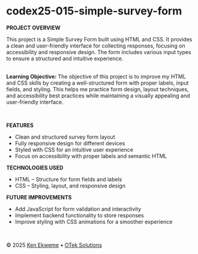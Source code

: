 # codex25-015-simple-survey-form

<p><strong>PROJECT OVERVIEW</strong></p>
This project is a Simple Survey Form built using HTML and CSS. It provides a clean and user-friendly interface for collecting responses, focusing on accessibility and responsive design. The form includes various input types to ensure a structured and intuitive experience.
<br><br>
<p><strong>Learning Objective:</strong> The objective of this project is to improve my HTML and CSS skills by creating a well-structured form with proper labels, input fields, and styling. This helps me practice form design, layout techniques, and accessibility best practices while maintaining a visually appealing and user-friendly interface.</p>
<br>
<p><strong>FEATURES</strong></p>
<ul>
  <li>Clean and structured survey form layout</li>
  <li>Fully responsive design for different devices</li>
  <li>Styled with CSS for an intuitive user experience</li>
  <li>Focus on accessibility with proper labels and semantic HTML</li>
</ul>
<p><strong>TECHNOLOGIES USED</strong></p>
<ul>
  <li>HTML – Structure for form fields and labels</li>
  <li>CSS – Styling, layout, and responsive design</li>
</ul>
<p><strong>FUTURE IMPROVEMENTS</strong></p>
<ul>
  <li>Add JavaScript for form validation and interactivity</li>
  <li>Implement backend functionality to store responses</li>
  <li>Improve styling with CSS animations for a smoother experience</li>
</ul>
<br>
<footer>
    <p>&copy; 2025 <a href="https://www.linkedin.com/in/ekweme-ken" target="_blank">Ken Ekweme</a> &bull; <a href="https://www.oteksolutions.net" target="_blank">OTek Solutions</a></p>
</footer>
